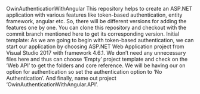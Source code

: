 OwinAuthenticationWithAngular
This repository helps to create an ASP.NET application with various features like token-based authentication, entity framework, angular etc. So, there will be different versions for adding the features one by one. You can clone this repository and checkout with the commit branch mentioned here to get its corresponding version.
Initial template: 
As we are going to begin with token-based authentication, we can start our application by choosing ASP.NET Web Application project from Visual Studio 2017 with framework 4.6.1.  We don’t need any unnecessary files here and thus can choose ‘Empty’ project template and check on the ‘Web API’ to get the folders and core reference. We will be having our on option for authentication so set the authentication option to ‘No Authentication’. And finally, name out project ‘OwinAuthenticationWithAngular.API’.
